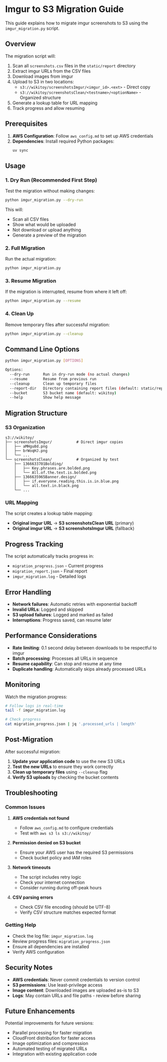 # Imgur to S3 Migration Guide

This guide explains how to migrate imgur screenshots to S3 using the `imgur_migration.py` script.

## Overview

The migration script will:

1. Scan all `screenshots.csv` files in the `static/report` directory
2. Extract imgur URLs from the CSV files
3. Download images from imgur
4. Upload to S3 in two locations:
   - `s3://wikitoy/screenshotsImgur/<imgur_id>.<ext>` - Direct copy
   - `s3://wikitoy/screenshotsClean/<testname>/<optionName>` - Organized structure
5. Generate a lookup table for URL mapping
6. Track progress and allow resuming

## Prerequisites

1. **AWS Configuration**: Follow `aws_config.md` to set up AWS credentials
2. **Dependencies**: Install required Python packages:
   ```bash
   uv sync
   ```

## Usage

### 1. Dry Run (Recommended First Step)

Test the migration without making changes:

```bash
python imgur_migration.py --dry-run
```

This will:

- Scan all CSV files
- Show what would be uploaded
- Not download or upload anything
- Generate a preview of the migration

### 2. Full Migration

Run the actual migration:

```bash
python imgur_migration.py
```

### 3. Resume Migration

If the migration is interrupted, resume from where it left off:

```bash
python imgur_migration.py --resume
```

### 4. Clean Up

Remove temporary files after successful migration:

```bash
python imgur_migration.py --cleanup
```

## Command Line Options

```bash
python imgur_migration.py [OPTIONS]

Options:
  --dry-run      Run in dry-run mode (no actual changes)
  --resume       Resume from previous run
  --cleanup      Clean up temporary files
  --report-dir   Directory containing report files (default: static/report)
  --bucket       S3 bucket name (default: wikitoy)
  --help         Show help message
```

## Migration Structure

### S3 Organization

```
s3://wikitoy/
├── screenshotsImgur/           # Direct imgur copies
│   ├── aMHgu8d.png
│   ├── brWoqHJ.png
│   └── ...
└── screenshotsClean/           # Organized by test
    ├── 1366633701Bolding/
    │   ├── Key.phrases.are.bolded.png
    │   └── All.of.the.text.is.bolded.png
    ├── 1366635965Banner.design/
    │   ├── if.everyone.reading.this.is.in.blue.png
    │   └── all.text.in.black.png
    └── ...
```

### URL Mapping

The script creates a lookup table mapping:

- **Original imgur URL** → **S3 screenshotsClean URL** (primary)
- **Original imgur URL** → **S3 screenshotsImgur URL** (fallback)

## Progress Tracking

The script automatically tracks progress in:

- `migration_progress.json` - Current progress
- `migration_report.json` - Final report
- `imgur_migration.log` - Detailed logs

## Error Handling

- **Network failures**: Automatic retries with exponential backoff
- **Invalid URLs**: Logged and skipped
- **S3 upload failures**: Logged and marked as failed
- **Interruptions**: Progress saved, can resume later

## Performance Considerations

- **Rate limiting**: 0.1 second delay between downloads to be respectful to imgur
- **Batch processing**: Processes all URLs in sequence
- **Resume capability**: Can stop and resume at any time
- **Duplicate handling**: Automatically skips already processed URLs

## Monitoring

Watch the migration progress:

```bash
# Follow logs in real-time
tail -f imgur_migration.log

# Check progress
cat migration_progress.json | jq '.processed_urls | length'
```

## Post-Migration

After successful migration:

1. **Update your application code** to use the new S3 URLs
2. **Test the new URLs** to ensure they work correctly
3. **Clean up temporary files** using `--cleanup` flag
4. **Verify S3 uploads** by checking the bucket contents

## Troubleshooting

### Common Issues

1. **AWS credentials not found**

   - Follow `aws_config.md` to configure credentials
   - Test with `aws s3 ls s3://wikitoy/`

2. **Permission denied on S3 bucket**

   - Ensure your AWS user has the required S3 permissions
   - Check bucket policy and IAM roles

3. **Network timeouts**

   - The script includes retry logic
   - Check your internet connection
   - Consider running during off-peak hours

4. **CSV parsing errors**
   - Check CSV file encoding (should be UTF-8)
   - Verify CSV structure matches expected format

### Getting Help

- Check the log file: `imgur_migration.log`
- Review progress files: `migration_progress.json`
- Ensure all dependencies are installed
- Verify AWS configuration

## Security Notes

- **AWS credentials**: Never commit credentials to version control
- **S3 permissions**: Use least-privilege access
- **Image content**: Downloaded images are uploaded as-is to S3
- **Logs**: May contain URLs and file paths - review before sharing

## Future Enhancements

Potential improvements for future versions:

- Parallel processing for faster migration
- CloudFront distribution for faster access
- Image optimization and compression
- Automated testing of migrated URLs
- Integration with existing application code
